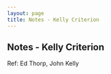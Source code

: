 ```yaml
---
layout: page
title: Notes - Kelly Criterion
---
```



## Notes - Kelly Criterion 

Ref: Ed Thorp, John Kelly
